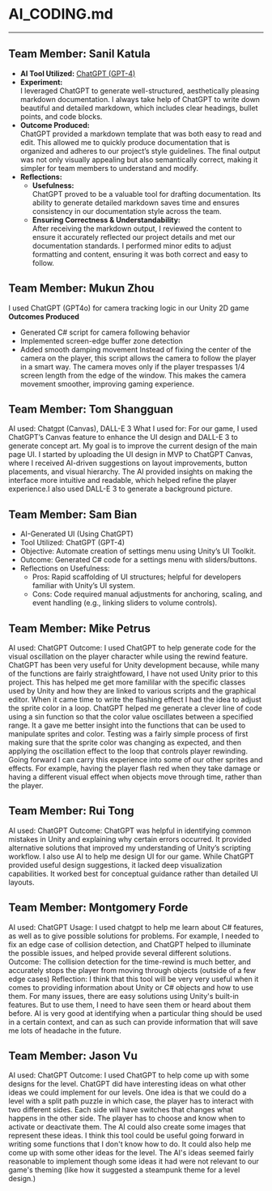 # AI_CODING.md

---
## Team Member: Sanil Katula

- **AI Tool Utilized:** [ChatGPT (GPT-4)](https://openai.com/chatgpt)
- **Experiment:**  
  I leveraged ChatGPT to generate well-structured, aesthetically pleasing markdown documentation. I always take help of ChatGPT to write down beautiful and detailed markdown, which includes clear headings, bullet points, and code blocks.
- **Outcome Produced:**  
  ChatGPT provided a markdown template that was both easy to read and edit. This allowed me to quickly produce documentation that is organized and adheres to our project’s style guidelines. The final output was not only visually appealing but also semantically correct, making it simpler for team members to understand and modify.
- **Reflections:**
  - **Usefulness:**  
    ChatGPT proved to be a valuable tool for drafting documentation. Its ability to generate detailed markdown saves time and ensures consistency in our documentation style across the team.
  - **Ensuring Correctness & Understandability:**  
    After receiving the markdown output, I reviewed the content to ensure it accurately reflected our project details and met our documentation standards. I performed minor edits to adjust formatting and content, ensuring it was both correct and easy to follow.


## Team Member: Mukun Zhou
I used ChatGPT (GPT4o) for camera tracking logic in our Unity 2D game
**Outcomes Produced**
- Generated C# script for camera following behavior
- Implemented screen-edge buffer zone detection
- Added smooth damping movement
Instead of fixing the center of the camera on the player, this script allows the camera to follow the player in a smart way.
The camera moves only if the player trespasses 1/4 screen length from the edge of the window. This makes the camera movement
smoother, improving gaming experience. 

## Team Member:  Tom Shangguan
AI used: Chatgpt (Canvas), DALL-E 3
What I used for: For our game, I used ChatGPT’s Canvas feature to enhance the UI design and DALL-E 3 to generate concept art. My goal is 
to improve the current design of the main page UI. I started by uploading the UI design in MVP to ChatGPT Canvas, where I received AI-driven 
suggestions on layout improvements, button placements, and visual hierarchy. The AI provided insights on making the interface more intuitive 
and readable, which helped refine the player experience.I also used DALL-E 3 to generate a background picture. 


## Team Member: Sam Bian
- AI-Generated UI (Using ChatGPT)
- Tool Utilized: ChatGPT (GPT-4)
- Objective: Automate creation of settings menu using Unity’s UI Toolkit.
- Outcome:
Generated C# code for a settings menu with sliders/buttons.
- Reflections on Usefulness:
  - Pros: Rapid scaffolding of UI structures; helpful for developers familiar with Unity’s UI system.
  - Cons: Code required manual adjustments for anchoring, scaling, and event handling (e.g., linking sliders to volume controls).


## Team Member:  Mike Petrus
AI used: ChatGPT
Outcome: I used ChatGPT to help generate code for the visual oscillation on the player character while using the rewind feature. ChatGPT has been very useful for Unity development because, while many of the functions are fairly straightfoward, I have not used Unity prior to this project. This has helped me get more famililar with the specific classes used by Unity and how they are linked to various scripts and the graphical editor. When it came time to write the flashing effect I had the idea to adjust the sprite color in a loop. ChatGPT helped me generate a clever line of code using a sin function so that the color value oscillates between a specified range. It a gave me better insight into the functions that can be used to manipulate sprites and color. Testing was a fairly simple process of first making sure that the sprite color was changing as expected, and then applying the oscillation effect to the loop that controls player rewinding. Going forward I can carry this experience into some of our other sprites and effects. For example, having the player flash red when they take damage or having a different visual effect when objects move through time, rather than the player.


## Team Member:  Rui Tong
AI used: ChatGPT
Outcome: ChatGPT was helpful in identifying common mistakes in Unity and explaining why certain errors occurred. It provided alternative solutions that improved my understanding of Unity’s scripting workflow. I also use AI to help me design UI for our game. While ChatGPT provided useful design suggestions, it lacked deep visualization capabilities. It worked best for conceptual guidance rather than detailed UI layouts.

## Team Member: Montgomery Forde
AI used: ChatGPT
Usage: I used chatgpt to help me learn about C# features, as well as to give possible solutions for problems. For example, I needed to fix an edge case of collision detection, and ChatGPT helped to illuminate the possible issues, and helped provide several different solutions. 
Outcome: The collision detection for the time-rewind is much better, and accurately stops the player from moving through objects (outside of a few edge cases)
Reflection: I think that this tool will be very very useful when it comes to providing information about Unity or C# objects and how to use them. For many issues, there are easy solutions using Unity's built-in features. But to use them, I need to have seen them or heard about them before. AI is very good at identifying when a particular thing should be used in a certain context, and can as such can provide information that will save me lots of headache in the future.


## Team Member: Jason Vu
AI used: ChatGPT
Outcome: I used ChatGPT to help come up with some designs for the level. ChatGPT did have interesting ideas on what other ideas we could implement for our levels. One idea is that we could do a level with a split path puzzle in which case, the player has to interact with two different sides. Each side will have switches that changes what happens in the other side. The player has to choose and know when to activate or deactivate them. The AI could also create some images that represent these ideas. I think this tool could be useful going forward in writing some functions that I don't know how to do. It could also help me come up with some other ideas for the level. The AI's ideas seemed fairly reasonable to implement though some ideas it had were not relevant to our game's theming (like how it suggested a steampunk theme for a level design.)




